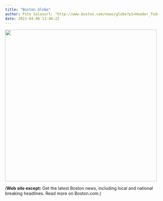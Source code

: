 ```yaml
---
title: "Boston Globe"
author: Pito Salasurl: "http://www.boston.com/news/globe?p1=Header_TodaysPaper" cover: "http://cache.boston.com/universal/site_graphics/BDC_b_logo_transparent_background_og.jpg" 
date: 2021-04-06 13:40:22
---
```

<img src=http://cache.boston.com/universal/site_graphics/BDC_b_logo_transparent_background_og.jpg width="500">



(**Web site except:** Get the latest Boston news, including local and national breaking headlines. Read more on Boston.com.) 
